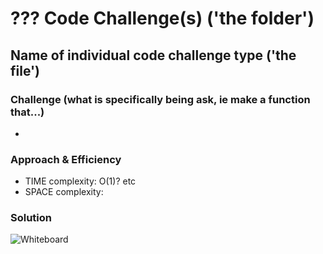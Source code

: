 # ??? Code Challenge(s) ('the folder')

##  Name of individual code challenge type ('the file')

### Challenge (what is specifically being ask, ie make a function that...)
- 

### Approach & Efficiency
- TIME complexity: O(1)? etc
- SPACE complexity: 

### Solution
![Whiteboard]()